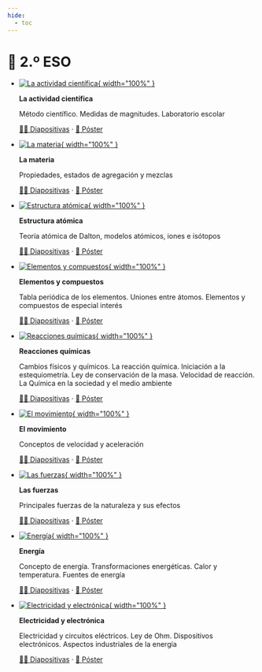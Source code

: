 ```yaml
---
hide:
  - toc
---
```


# 📗 2.º ESO

<div class="grid cards" markdown>

-   [![La actividad científica](actividad-cientifica/featured.webp){ width="100%" }](actividad-cientifica/index.md)

    **La actividad científica**

    Método científico. Medidas de magnitudes. Laboratorio escolar

    [🧑‍🏫 Diapositivas](actividad-cientifica/diapositivas) · [📜 Póster](actividad-cientifica/actividad-cientifica-poster.pdf)

-   [![La materia](materia/featured.webp){ width="100%" }](materia/index.md)

    **La materia**

    Propiedades, estados de agregación y mezclas

    [🧑‍🏫 Diapositivas](materia/diapositivas) · [📜 Póster](materia/materia-poster.pdf)

-   [![Estructura atómica](estructura-atomica/featured.webp){ width="100%" }](estructura-atomica/index.md)

    **Estructura atómica**

    Teoría atómica de Dalton, modelos atómicos, iones e isótopos

    [🧑‍🏫 Diapositivas](estructura-atomica/diapositivas) · [📜 Póster](estructura-atomica/estructura-atomica-poster.pdf)

-   [![Elementos y compuestos](elementos-compuestos/featured.webp){ width="100%" }](elementos-compuestos/index.md)

    **Elementos y compuestos**

    Tabla periódica de los elementos. Uniones entre átomos. Elementos y compuestos de especial interés

    [🧑‍🏫 Diapositivas](elementos-compuestos/diapositivas) · [📜 Póster](elementos-compuestos/elementos-compuestos-poster.pdf)

-   [![Reacciones químicas](reacciones-quimicas/featured.webp){ width="100%" }](reacciones-quimicas/index.md)

    **Reacciones químicas**

    Cambios físicos y químicos. La reacción química. Iniciación a la estequiometría. Ley de conservación de la masa. Velocidad de reacción. La Química en la sociedad y el medio ambiente

    [🧑‍🏫 Diapositivas](reacciones-quimicas/diapositivas) · [📜 Póster](reacciones-quimicas/reacciones-quimicas-poster.pdf)

-   [![El movimiento](movimiento/featured.webp){ width="100%" }](movimiento/index.md)

    **El movimiento**

    Conceptos de velocidad y aceleración

    [🧑‍🏫 Diapositivas](movimiento/diapositivas) · [📜 Póster](movimiento/movimiento-poster.pdf)

-   [![Las fuerzas](fuerzas/featured.webp){ width="100%" }](fuerzas/index.md)

    **Las fuerzas**

    Principales fuerzas de la naturaleza y sus efectos

    [🧑‍🏫 Diapositivas](fuerzas/diapositivas) · [📜 Póster](fuerzas/fuerzas-poster.pdf)

-   [![Energía](energia/featured.webp){ width="100%" }](energia/index.md)

    **Energía**

    Concepto de energía. Transformaciones energéticas. Calor y temperatura. Fuentes de energía

    [🧑‍🏫 Diapositivas](energia/diapositivas) · [📜 Póster](energia/energia-poster.pdf)

-   [![Electricidad y electrónica](electricidad-electronica/featured.webp){ width="100%" }](electricidad-electronica/index.md)

    **Electricidad y electrónica**

    Electricidad y circuitos eléctricos. Ley de Ohm. Dispositivos electrónicos. Aspectos industriales de la energía

    [🧑‍🏫 Diapositivas](electricidad-electronica/diapositivas) · [📜 Póster](electricidad-electronica/electricidad-electronica-poster.pdf)

</div>